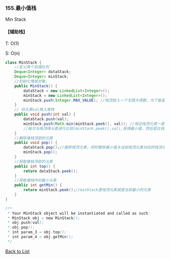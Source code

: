 ### 155.最小值栈

Min Stack

#### 【辅助栈】



T: O(1)

S: O(n)

```java
class MinStack {
    //定义两个双端队列
    Deque<Integer> dataStack;
    Deque<Integer> minStack;
    //初始化堆栈对象。
    public MinStack() {
        dataStack = new LinkedList<Integer>();
        minStack = new LinkedList<Integer>();
        minStack.push(Integer.MAX_VALUE); //栈顶放入一个无限大得数，为了能直接与第一次放入得元素进行比较。MAX_VALUE代表int所能表示的最大值,对应有MIN_VALUE 最小值
    }
    // 将元素val推入堆栈
    public void push(int val) {
        dataStack.push(val);
        minStack.push(Math.min(minStack.peek(), val)); //保证栈顶元素一直为最小值
        //每次与栈顶得元素进行比较(minStack.peek(),val),获得最小值，然后若比栈顶元素小，则val入栈，成为新的栈顶元素;如果val比栈顶元素大，将最小值再一次放入栈中；继续下一轮比较
    }
    //删除堆栈顶部的元素
    public void pop() {
        dataStack.pop();//删除栈顶元素，同时删除最小值与当前栈顶元素对应的栈顶元素
        minStack.pop();
    }
    //获取堆栈顶部的元素
    public int top() {
        return dataStack.peek(); 
    }
    //获取堆栈中的最小元素
    public int getMin() {
        return minStack.peek();//minStack里栈顶元素就是当前最小的元素
    }
}

/**
 * Your MinStack object will be instantiated and called as such:
 * MinStack obj = new MinStack();
 * obj.push(val);
 * obj.pop();
 * int param_3 = obj.top();
 * int param_4 = obj.getMin();
 */
```





[Back to List](https://github.com/xiaoshuzhao/leetcode-notes-java/blob/main/%E6%95%B0%E6%8D%AE%E7%BB%93%E6%9E%84/%E6%A0%88%E4%B8%8E%E9%98%9F%E5%88%97/Stack%20%26%20Queue%20List.md)
